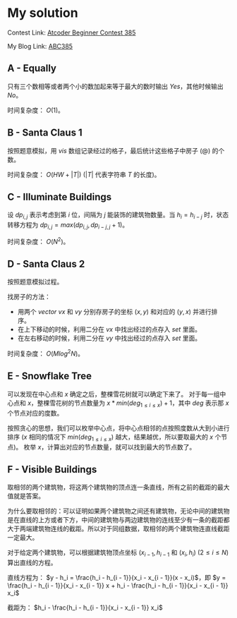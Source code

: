 # My solution
Contest Link: [Atcoder Beginner Contest 385](https://atcoder.jp/contests/abc385)

My Blog Link: [ABC385](https://blog.csdn.net/djhws144/article/details/144797168?spm=1001.2014.3001.5501)

## A - Equally
只有三个数相等或者两个小的数加起来等于最大的数时输出 $Yes$，其他时候输出 $No$。

时间复杂度： $O(1)$。

## B - Santa Claus 1
按照题意模拟，用 $vis$ 数组记录经过的格子，最后统计这些格子中房子 ($@$) 的个数。

时间复杂度： $O(HW + |T|)$ ($|T|$ 代表字符串 $T$ 的长度)。

## C - Illuminate Buildings
设 $dp_{i, j}$ 表示考虑到第 $i$ 位，间隔为 $j$ 能装饰的建筑物数量。当 $h_i = h_{i - j}$ 时，状态转移方程为 $dp_{i, j} = max(dp_{i, j}, dp_{i - j, j} + 1)$。

时间复杂度： $O(N^2)$。

## D - Santa Claus 2
按照题意模拟过程。

找房子的方法：
- 用两个 $vector$ $vx$ 和 $vy$ 分别存房子的坐标 $(x, y)$ 和对应的 $(y, x)$ 并进行排序。
- 在上下移动的时候，利用二分在 $vx$ 中找出经过的点存入 $set$ 里面。
- 在左右移动的时候，利用二分在 $vy$ 中找出经过的点存入 $set$ 里面。

时间复杂度： $O(Mlog^2N)$。

## E - Snowflake Tree
可以发现在中心点和 $x$ 确定之后，整棵雪花树就可以确定下来了。
对于每一组中心点和 $x$，整棵雪花树的节点数量为 $x * min(deg_{1 \le i \le x}) + 1$，其中 $deg$ 表示那 $x$ 个节点对应的度数。

按照贪心的思想，我们可以枚举中心点，将中心点相邻的点按照度数从大到小进行排序 ($x$ 相同的情况下 $min(deg_{1 \le i \le x})$ 越大，结果越优，所以要取最大的 $x$ 个节点)。
枚举 $x$，计算出对应的节点数量，就可以找到最大的节点数了。

## F - Visible Buildings
取相邻的两个建筑物，将这两个建筑物的顶点连一条直线，所有之前的截距的最大值就是答案。

为什么要取相邻的：可以证明如果两个建筑物之间还有建筑物，无论中间的建筑物是在直线的上方或者下方，中间的建筑物与两边建筑物的连线至少有一条的截距都大于两端建筑物连线的截距。所以对于同组数据，取相邻的两个建筑物连直线截距一定最大。

对于给定两个建筑物，可以根据建筑物顶点坐标 $(x_{i - 1}, h_{i - 1}$ 和 $(x_i, h_i)$ ($2 \le i \le N$) 算出直线的方程。

直线方程为： $y - h_i = \frac{h_i - h_{i - 1}}{x_i - x_{i - 1}}(x - x_i)$，即 $y = \frac{h_i - h_{i - 1}}{x_i - x_{i - 1}} x + h_i - \frac{h_i - h_{i - 1}}{x_i - x_{i - 1}} x_i$

截距为： $h_i - \frac{h_i - h_{i - 1}}{x_i - x_{i - 1}} x_i$
